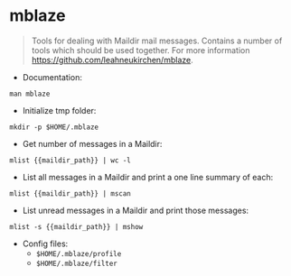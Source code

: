 # mblaze

> Tools for dealing with Maildir mail messages.  Contains a number of
> tools which should be used together.  For more information
> <https://github.com/leahneukirchen/mblaze>.

- Documentation:

`man mblaze`

- Initialize tmp folder:

`mkdir -p $HOME/.mblaze`

- Get number of messages in a Maildir:

`mlist {{maildir_path}} | wc -l`

- List all messages in a Maildir and print a one line summary of each:

`mlist {{maildir_path}} | mscan`

- List unread messages in a Maildir and print those messages:

`mlist -s {{maildir_path}} | mshow`

- Config files:
  - `$HOME/.mblaze/profile`
  - `$HOME/.mblaze/filter`

